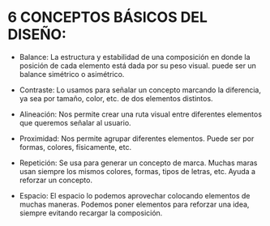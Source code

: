 # 6 CONCEPTOS BÁSICOS DEL DISEÑO:

- Balance: La estructura y estabilidad de una composición en donde la posición de cada elemento está dada por su peso visual. puede ser un balance simétrico o asimétrico.

- Contraste: Lo usamos para señalar un concepto marcando la diferencia, ya sea por tamaño, color, etc. de dos elementos distintos.

- Alineación: Nos permite crear una ruta visual entre diferentes elementos que queremos señalar al usuario.

- Proximidad: Nos permite agrupar diferentes elementos. Puede ser por formas, colores, físicamente, etc.

- Repetición: Se usa para generar un concepto de marca. Muchas maras usan siempre los mismos colores, formas, tipos de letras, etc. Ayuda a reforzar un concepto.

- Espacio: El espacio lo podemos aprovechar colocando elementos de muchas maneras. Podemos poner elementos para reforzar una idea, siempre evitando recargar la composición.